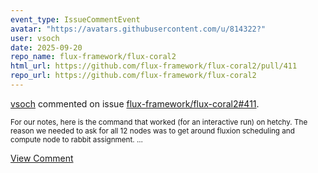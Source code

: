 ```yaml
---
event_type: IssueCommentEvent
avatar: "https://avatars.githubusercontent.com/u/814322?"
user: vsoch
date: 2025-09-20
repo_name: flux-framework/flux-coral2
html_url: https://github.com/flux-framework/flux-coral2/pull/411
repo_url: https://github.com/flux-framework/flux-coral2
---
```


<a href='https://github.com/vsoch' target='_blank'>vsoch</a> commented on issue <a href='https://github.com/flux-framework/flux-coral2/pull/411' target='_blank'>flux-framework/flux-coral2#411</a>.

<small>For our notes, here is the command that worked (for an interactive run) on hetchy. The reason we needed to ask for all 12 nodes was to get around fluxion scheduling and compute node to rabbit assignment....</small>

<a href='https://github.com/flux-framework/flux-coral2/pull/411' target='_blank'>View Comment</a>